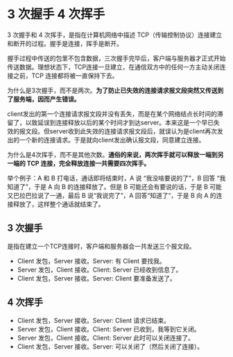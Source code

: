 # 3 次握手 4 次挥手

3 次握手和 4 次挥手，是指在计算机网络中描述 TCP（传输控制协议）连接建立和断开的过程。握手是连接，挥手是断开。

握手过程中传送的包里不包含数据，三次握手完毕后，客户端与服务器才正式开始传送数据。理想状态下，TCP连接一旦建立，在通信双方中的任何一方主动关闭连接之前，TCP 连接都将被一直保持下去。

为什么是3次握手，而不是两次。**为了防止已失效的连接请求报文段突然又传送到了服务端，因而产生错误。**

client发出的第一个连接请求报文段并没有丢失，而是在某个网络结点长时间的滞留了，以致延误到连接释放以后的某个时间才到达server。本来这是一个早已失效的报文段。但server收到此失效的连接请求报文段后，就误认为是client再次发出的一个新的连接请求。于是就向client发出确认报文段，同意建立连接。

为什么是4次挥手，而不是其他次数。**通俗的来说，两次挥手就可以释放一端到另一端的 TCP 连接，完全释放连接一共需要四次挥手。**

举个例子：A 和 B 打电话，通话即将结束时，A 说 “我没啥要说的了”，B 回答 “我知道了”，于是 A 向 B 的连接释放了。但是 B 可能还会有要说的话，于是 B 可能又巴拉巴拉说了一通，最后 B 说“我说完了”，A 回答“知道了”，于是 B 向 A 的连接释放了，这样整个通话就结束了。

## 3 次握手

是指在建立一个TCP连接时，客户端和服务器会一共发送三个报文段。

- Client 发包，Server 接收。Server: 有 Client 要找我。
- Server 发包，Client 接收。Client: Server 已经收到信息了。
- Client 发包，Server 接收。Server: Client 要准备发送了。

## 4 次挥手

- Client 发包，Server 接收。Server: Client 请求已结束。
- Server 发包，Client 接收。Client: Server 已收到，我等到它关闭。
- Server 发包，Client 接收。Client: Server 此时可以关闭连接了。
- Client 发包，Server 接收。Server: 可以关闭了（然后关闭了连接）。
